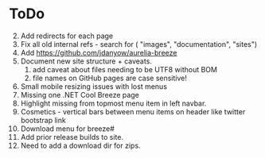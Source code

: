 # ToDo

2) Add redirects for each page
3) Fix all old internal refs - search for ( "images", "documentation", "sites")
5) Add https://github.com/jdanyow/aurelia-breeze
6) Document new site structure + caveats.
   1) add caveat about files needing to be UTF8 without BOM
   2) file names on GitHub pages are case sensitive!  
8) Small mobile resizing issues with lost menus
10) Missing one .NET Cool Breeze page
11) Highlight missing from topmost menu item in left navbar.
12) Cosmetics - vertical bars between menu items on header like twitter bootstrap link
13) Download menu for breeze#
14) Add prior release builds to site.
15) Need to add a download dir for zips.